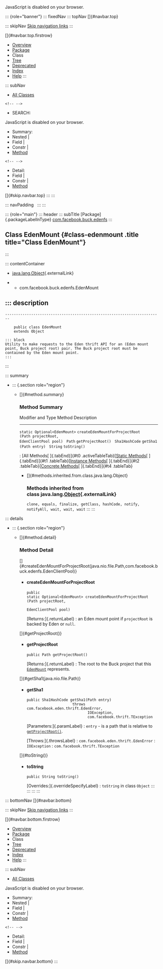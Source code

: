 <div>

JavaScript is disabled on your browser.

</div>

::: {role="banner"}
::: fixedNav
::: topNav
[]{#navbar.top}

::: skipNav
[Skip navigation links](#skip.navbar.top "Skip navigation links")
:::

[]{#navbar.top.firstrow}

-   [Overview](../../../../index.html)
-   [Package](package-summary.html)
-   Class
-   [Tree](package-tree.html)
-   [Deprecated](../../../../deprecated-list.html)
-   [Index](../../../../index-all.html)
-   [Help](../../../../help-doc.html)
:::

::: subNav
-   [All Classes](../../../../allclasses.html)

```{=html}
<!-- -->
```
-   SEARCH:

<div>

<div>

JavaScript is disabled on your browser.

</div>

</div>

<div>

-   Summary: 
-   Nested \| 
-   Field \| 
-   Constr \| 
-   [Method](#method.summary)

```{=html}
<!-- -->
```
-   Detail: 
-   Field \| 
-   Constr \| 
-   [Method](#method.detail)

</div>

[]{#skip.navbar.top}
:::
:::

::: navPadding
 
:::
:::

::: {role="main"}
::: header
::: subTitle
[Package]{.packageLabelInType} [com.facebook.buck.edenfs](package-summary.html)
:::

## Class EdenMount {#class-edenmount .title title="Class EdenMount"}
:::

::: contentContainer
-   [java.lang.Object](http://docs.oracle.com/javase/7/docs/api/java/lang/Object.html?is-external=true "class or interface in java.lang"){.externalLink}

-   -   com.facebook.buck.edenfs.EdenMount

::: description
-   

    ------------------------------------------------------------------------

        public class EdenMount
        extends Object

    ::: block
    Utility to make requests to the Eden thrift API for an (Eden mount
    point, Buck project root) pair. The Buck project root must be
    contained by the Eden mount point.
    :::
:::

::: summary
-   ::: {.section role="region"}
    -   []{#method.summary}

        ### Method Summary

          Modifier and Type              Method                                                                                                Description
          ------------------------------ ----------------------------------------------------------------------------------------------------- -------------
          `static Optional<EdenMount>`   `createEdenMountForProjectRoot​(Path projectRoot,                              EdenClientPool pool)`    
          `Path`                         `getProjectRoot()`                                                                                     
          `Sha1HashCode`                 `getSha1​(Path entry)`                                                                                  
          `String`                       `toString()`                                                                                           

          : [All Methods[ ]{.tabEnd}]{#t0 .activeTableTab}[[Static
          Methods](javascript:show(1);)[ ]{.tabEnd}]{#t1
          .tableTab}[[Instance
          Methods](javascript:show(2);)[ ]{.tabEnd}]{#t2
          .tableTab}[[Concrete
          Methods](javascript:show(8);)[ ]{.tabEnd}]{#t4 .tableTab}

        -   []{#methods.inherited.from.class.java.lang.Object}

            ### Methods inherited from class java.lang.[Object](http://docs.oracle.com/javase/7/docs/api/java/lang/Object.html?is-external=true "class or interface in java.lang"){.externalLink}

            `clone, equals, finalize, getClass, hashCode, notify, notifyAll, wait, wait, wait`
    :::
:::

::: details
-   ::: {.section role="region"}
    -   []{#method.detail}

        ### Method Detail

        []{#createEdenMountForProjectRoot(java.nio.file.Path,com.facebook.buck.edenfs.EdenClientPool)}

        -   #### createEdenMountForProjectRoot

            ``` methodSignature
            public static Optional<EdenMount> createEdenMountForProjectRoot​(Path projectRoot,
                                                                            EdenClientPool pool)
            ```

            [Returns:]{.returnLabel}
            :   an Eden mount point if `projectRoot` is backed by Eden
                or `null`.

        []{#getProjectRoot()}

        -   #### getProjectRoot

            ``` methodSignature
            public Path getProjectRoot()
            ```

            [Returns:]{.returnLabel}
            :   The root to the Buck project that this
                [`EdenMount`](EdenMount.html "class in com.facebook.buck.edenfs")
                represents.

        []{#getSha1(java.nio.file.Path)}

        -   #### getSha1

            ``` methodSignature
            public Sha1HashCode getSha1​(Path entry)
                                 throws com.facebook.eden.thrift.EdenError,
                                        IOException,
                                        com.facebook.thrift.TException
            ```

            [Parameters:]{.paramLabel}
            :   `entry` - is a path that is relative to
                [`getProjectRoot()`](#getProjectRoot()).

            [Throws:]{.throwsLabel}
            :   `com.facebook.eden.thrift.EdenError`
            :   `IOException`
            :   `com.facebook.thrift.TException`

        []{#toString()}

        -   #### toString

            ``` methodSignature
            public String toString()
            ```

            [Overrides:]{.overrideSpecifyLabel}
            :   `toString` in class `Object`
    :::
:::
:::
:::

::: bottomNav
[]{#navbar.bottom}

::: skipNav
[Skip navigation links](#skip.navbar.bottom "Skip navigation links")
:::

[]{#navbar.bottom.firstrow}

-   [Overview](../../../../index.html)
-   [Package](package-summary.html)
-   Class
-   [Tree](package-tree.html)
-   [Deprecated](../../../../deprecated-list.html)
-   [Index](../../../../index-all.html)
-   [Help](../../../../help-doc.html)
:::

::: subNav
-   [All Classes](../../../../allclasses.html)

<div>

<div>

JavaScript is disabled on your browser.

</div>

</div>

<div>

-   Summary: 
-   Nested \| 
-   Field \| 
-   Constr \| 
-   [Method](#method.summary)

```{=html}
<!-- -->
```
-   Detail: 
-   Field \| 
-   Constr \| 
-   [Method](#method.detail)

</div>

[]{#skip.navbar.bottom}
:::
